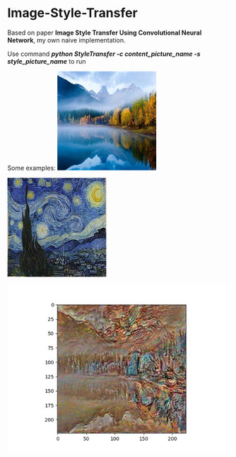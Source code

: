 # Image-Style-Transfer
Based on paper **Image Style Transfer Using Convolutional Neural Network**, my own naive implementation.

Use command ***python StyleTransfer -c content_picture_name -s style_picture_name*** to run 

Some examples:
![Loading Failed](content0.jpg)

![Loading Failed](style0.jpg)

![Loading Failed](merge.jpg)
